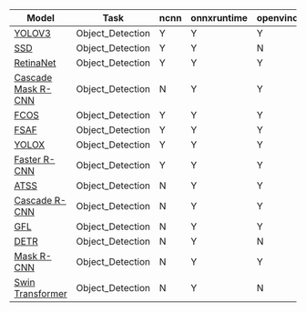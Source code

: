 | Model                                                                                         | Task             | ncnn | onnxruntime | openvino | pplnn | tensorrt | torchscript |
| --------------------------------------------------------------------------------------------- | ---------------- | ---- | ----------- | -------- | ----- | -------- | ----------- |
| [YOLOV3](https://github.com/open-mmlab/mmdetection/tree/3.x/configs/yolo)                     | Object_Detection | Y    | Y           | Y        | N     | N        | Y           |
| [SSD](https://github.com/open-mmlab/mmdetection/tree/3.x/configs/ssd)                         | Object_Detection | Y    | Y           | N        | N     | N        | Y           |
| [RetinaNet](https://github.com/open-mmlab/mmdetection/tree/3.x/configs/retinanet)             | Object_Detection | Y    | Y           | Y        | Y     | N        | Y           |
| [Cascade Mask R-CNN](https://github.com/open-mmlab/mmdetection/tree/3.x/configs/cascade_rcnn) | Object_Detection | N    | Y           | Y        | N     | Y        | Y           |
| [FCOS](https://github.com/open-mmlab/mmdetection/tree/3.x/configs/fcos)                       | Object_Detection | Y    | Y           | Y        | N     | N        | Y           |
| [FSAF](https://github.com/open-mmlab/mmdetection/tree/3.x/configs/fsaf)                       | Object_Detection | Y    | Y           | Y        | Y     | N        | Y           |
| [YOLOX](https://github.com/open-mmlab/mmdetection/tree/3.x/configs/yolox)                     | Object_Detection | Y    | Y           | Y        | N     | N        | Y           |
| [Faster R-CNN](https://github.com/open-mmlab/mmdetection/tree/3.x/configs/faster_rcnn)        | Object_Detection | Y    | Y           | Y        | Y     | N        | Y           |
| [ATSS](https://github.com/open-mmlab/mmdetection/tree/3.x/configs/atss)                       | Object_Detection | N    | Y           | Y        | N     | N        | N           |
| [Cascade R-CNN](https://github.com/open-mmlab/mmdetection/tree/3.x/configs/cascade_rcnn)      | Object_Detection | N    | Y           | Y        | Y     | N        | N           |
| [GFL](https://github.com/open-mmlab/mmdetection/tree/3.x/configs/gfl)                         | Object_Detection | N    | Y           | Y        | N     | N        | N           |
| [DETR](https://github.com/open-mmlab/mmdetection/tree/3.x/configs/detr)                       | Object_Detection | N    | Y           | N        | N     | N        | N           |
| [Mask R-CNN](https://github.com/open-mmlab/mmdetection/tree/3.x/configs/mask_rcnn)            | Object_Detection | N    | Y           | Y        | N     | Y        | Y           |
| [Swin Transformer](https://github.com/open-mmlab/mmdetection/tree/3.x/configs/swin)           | Object_Detection | N    | Y           | N        | N     | Y        | N           |
